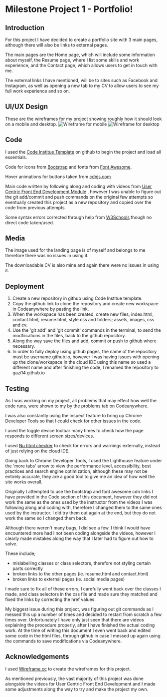# Milestone Project 1 - Portfolio!
## Introduction

For this project I have decided to create a portfolio site with 3 main pages, although there will also be links to external pages.


The main pages are the Home page, which will include some information about myself, the Resume page, where I list some skills and work experience, and the Contact page, which allows users to get in touch with me.

The external links I have mentioned, will be to sites such as Facebook and Instagram, as well as opening a new tab to my CV to allow users to see my full work experience and so on.


## UI/UX Design

These are the wireframes for my project showing roughly how it should look on a mobile and desktop.
![Wireframe for mobile](https://github.com/gazi14/gazi14.github.io/assets/16355014/7314a596-e793-4c46-bbf7-7c2f971c7076 "Wireframe for mobile")
![Wireframe for desktop](https://github.com/gazi14/gazi14.github.io/assets/16355014/e148cc0c-9a6a-451f-8727-c0d5bb35b589 "Wireframe for desktop")


## Code

I used the [Code Institue Template](https://github.com/Code-Institute-Org/ci-full-template) on github to begin the project and load all essentials.

Code for icons from [Bootstrap](bootstrapcdn.com) and fonts from [Font Awesome](bootstrapcdn.com/fontawesome). 

Hover animations for buttons taken from [cdnjs.com](cdnjs.com)

Main code written by following along and coding with videos from [User Centric Front End Development Module](https://learn.codeinstitute.net/courses/course-v1:codeinstitute+FE+2017_T3/courseware/616289d66b5641a3808cc43e53842695/36e3366dbdaf40fd852994c51f9f8595/) , however I was unable to figure out the git add/commit and push commands on the original few attempts so eventually created this project as a new repository and copied over the code from previous attempts.

Some syntax errors corrected through help from [W3Schools](https://www.w3schools.com/) though no direct code taken/used.


## Media

The image used for the landing page is of myself and belongs to me therefore there was no issues in using it.

The downloadable CV is also mine and again there were no issues in using it.


## Deployment

1. Create a new repository in github using Code Institue template.
2. Copy the github link to clone the repository and create new workspace in Codeanywhere by pasting the link.
3. When the workspace has been created, create new files; index.html, contact.html, resume.html, style.css and folders; assets, images, css and cv.
4. Use the 'git add' and 'git commit' commands in the terminal, to send the modfiications in the files, back to the github repository.
5. Along the way save the files and add, commit or push to github where necessary.
6. In order to fully deploy using github pages, the name of the repository must be username.github.io, however I was having issues with opening up the clone/workspace in the cloud IDE using this name so used a different name and after finishing the code, I renamed the repository to gazi14.github.io


## Testing

As I was working on my project, all problems that may effect how well the code runs, were shown to my by the problems tab on Codeanywhere.

I was also constantly using the inspect feature to bring up Chrome Developer Tools so that I could check for other issues in the code.

I used the toggle device toolbar many times to check how the page responds to different screen sizes/devices.

I used [Nu html checker](validator.w3.org/) to check for errors and warnings externally, instead of just relying on the cloud IDE.

Going back to Chrome Developer Tools, I used the Lighthouse feature under the 'more tabs' arrow to view the performance level, accessibility, best practices and search engine optimization, although these may not be entirely accurate, they are a good tool to give me an idea of how well the site works overall.

Originally I attempted to use the bootstrap and font awesome cdn links I have provided in the Code section of this document, however they did not work the same as the ones used by the instructor from the videos I was following along and coding with, therefore I changed them to the same ones used by the instructor. I did try them out again at the end, but they do not work the same so I changed them back.

Although there weren't many bugs, I did see a few. I think I would have encountered more had I not been coding alongside the videos, however I clearly made mistakes along the way that I later had to figure out how to solve.

These include;
- mislabelling classes or class selectors, therefore not styling certain parts correctly
- broken links to the other pages (ie. resume.html and contact.html)
- broken links to external pages (ie. social media pages)

I made sure to fix all of these errors, I carefully went back over the classes I made, and class selectors in the css file and made sure they matched and fixed the links by correcting the href values.

My biggest issue during this project, was figuring out git commands as I messed this up a number of times and decided to restart from scratch a few times over. Unfortunately I have only just seen that there are videos explaining the procedure properly, after I have finished the actual coding work. At the time of writing this document I even went back and edited some code in the html files, through github in case I messed up again using the commands to save modifications via Codeanywhere.

## Acknowledgements

I used [Wireframe.cc](wireframe.cc/) to create the wireframes for this project.

As mentioned previously, the vast majority of this project was done alongside the videos for User Centric Front End Development and I made some adjustments along the way to try and make the project my own.

